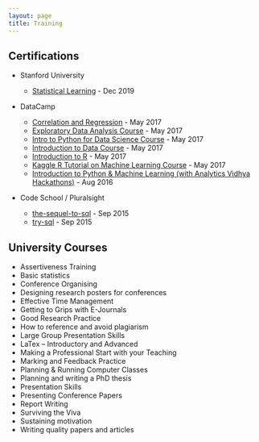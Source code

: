 ```yaml
---
layout: page
title: Training
---
```


## Certifications
+ Stanford University
	+ [Statistical Learning](https://verify.lagunita.stanford.edu/SOA/1e05c103bbc246ceabee26695393f6d3/) - Dec 2019

+ DataCamp
	+ [Correlation and Regression](https://www.datacamp.com/statement-of-accomplishment/course/b181849b9d3539377968464d7b5fd0b8d64f1d2c) - May 2017
	+ [Exploratory Data Analysis Course](https://www.datacamp.com/statement-of-accomplishment/course/a984c35e46e520069a89ee07b90dd99b02740ba6) - May 2017
	+ [Intro to Python for Data Science Course](https://www.datacamp.com/statement-of-accomplishment/course/803755dd301caf61a65b45c6bfd16ec5937c7c6c) - May 2017
	+ [Introduction to Data Course](https://www.datacamp.com/statement-of-accomplishment/course/4c7e047fd429eb8de716b44ff89dd926de73f18f) - May 2017
	+ [Introduction to R](https://www.datacamp.com/statement-of-accomplishment/course/342dfb395770b860b199b2104879040315f5c410) - May 2017
	+ [Kaggle R Tutorial on Machine Learning Course](https://www.datacamp.com/statement-of-accomplishment/course/fd556b0b4e6cf7df37f34ac3be02051278ed8939) - May 2017
	+ [Introduction to Python & Machine Learning (with Analytics Vidhya Hackathons)](https://www.datacamp.com/statement-of-accomplishment/course/d0530b066080e6dac28a68cfe0149495f45870a1) - Aug 2016

+ Code School / Pluralsight
	+ [the-sequel-to-sql](https://www.codeschool.com/courses/the-sequel-to-sql) - Sep 2015
	+ [try-sql](https://www.codeschool.com/courses/try-sql) - Sep 2015

## University Courses
+ Assertiveness Training
+ Basic statistics
+ Conference Organising
+ Designing research posters for conferences
+ Effective Time Management
+ Getting to Grips with E-Journals
+ Good Research Practice
+ How to reference and avoid plagiarism
+ Large Group Presentation Skills
+ LaTex – Introductory and Advanced
+ Making a Professional Start with your Teaching
+ Marking and Feedback Practice
+ Planning & Running Computer Classes
+ Planning and writing a PhD thesis
+ Presentation Skills
+ Presenting Conference Papers
+ Report Writing
+ Surviving the Viva
+ Sustaining motivation
+ Writing quality papers and articles
